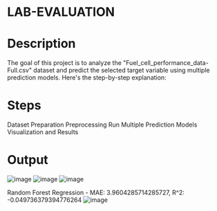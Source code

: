 # LAB-EVALUATION

# Description
The goal of this project is to analyze the "Fuel_cell_performance_data-Full.csv" dataset and predict the selected target variable using multiple prediction models. Here's the step-by-step explanation:

# Steps
Dataset Preparation
Preprocessing
Run Multiple Prediction Models
Visualization and Results
# Output

![image](https://github.com/user-attachments/assets/2f9e4036-0e35-4f2f-842e-8d6ba38fe25f)
![image](https://github.com/user-attachments/assets/7d79c27e-eca1-4ef3-be76-e9d8791106f7)
![image](https://github.com/user-attachments/assets/51752225-fd3c-48df-bc1a-b521135a124f)

Random Forest Regression - MAE: 3.9604285714285727, R^2: -0.049736379394776264
![image](https://github.com/user-attachments/assets/51313cef-113d-417c-961e-6156e37bc0e5)








